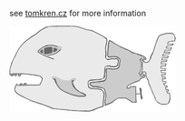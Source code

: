 see [tomkren.cz](http://tomkren.cz/) for more information

![](http://github.com/tomkren/fishtron/raw/master/_docs/logo.png)